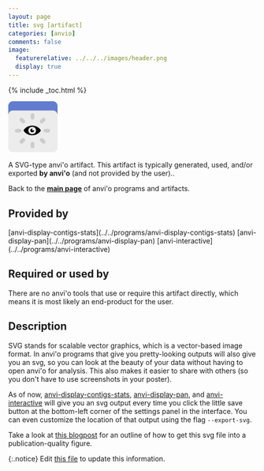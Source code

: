 ```yaml
---
layout: page
title: svg [artifact]
categories: [anvio]
comments: false
image:
  featurerelative: ../../../images/header.png
  display: true
---
```



{% include _toc.html %}


<img src="../../images/icons/SVG.png" alt="SVG" style="width:100px; border:none" />

A SVG-type anvi'o artifact. This artifact is typically generated, used, and/or exported **by anvi'o** (and not provided by the user)..

Back to the **[main page](../../)** of anvi'o programs and artifacts.

## Provided by


<p style="text-align: left" markdown="1"><span class="artifact-p">[anvi-display-contigs-stats](../../programs/anvi-display-contigs-stats)</span> <span class="artifact-p">[anvi-display-pan](../../programs/anvi-display-pan)</span> <span class="artifact-p">[anvi-interactive](../../programs/anvi-interactive)</span></p>


## Required or used by


There are no anvi'o tools that use or require this artifact directly, which means it is most likely an end-product for the user.


## Description

SVG stands for scalable vector graphics, which is a vector-based image format. In anvi'o programs that give you pretty-looking outputs will also give you an svg, so you can look at the beauty of your data without having to open anvi'o for analysis. This also makes it easier to share with others (so you don't have to use screenshots in your poster).

As of now, <span class="artifact-n">[anvi-display-contigs-stats](/software/anvio/help/main/programs/anvi-display-contigs-stats)</span>, <span class="artifact-n">[anvi-display-pan](/software/anvio/help/main/programs/anvi-display-pan)</span>, and <span class="artifact-n">[anvi-interactive](/software/anvio/help/main/programs/anvi-interactive)</span> will give you an svg output every time you click the little save button at the bottom-left corner of the settings panel in the interface. You can even customize the location of that output using the flag `--export-svg`. 

Take a look at [this blogpost](http://merenlab.org/2016/10/27/high-resolution-figures/) for an outline of how to get this svg file into a publication-quality figure. 


{:.notice}
Edit [this file](https://github.com/merenlab/anvio/tree/master/anvio/docs/artifacts/svg.md) to update this information.

